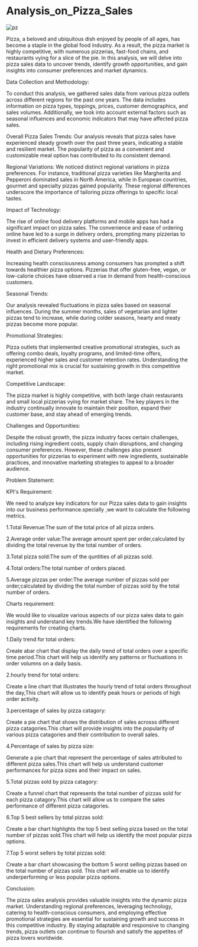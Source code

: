 # Analysis_on_Pizza_Sales

![pz](https://github.com/jnana027/Analysis-on-Pizza-Sales/assets/120124430/783cb272-e881-49e4-8648-acf3eccef472)

Pizza, a beloved and ubiquitous dish enjoyed by people of all ages, has become a staple in the global food industry. As a result, the pizza market is highly competitive, with numerous pizzerias, fast-food chains, and restaurants vying for a slice of the pie. In this analysis, we will delve into pizza sales data to uncover trends, identify growth opportunities, and gain insights into consumer preferences and market dynamics.

Data Collection and Methodology:

To conduct this analysis, we gathered sales data from various pizza outlets across different regions for the past one years. The data includes information on pizza types, toppings, prices, customer demographics, and sales volumes. Additionally, we took into account external factors such as seasonal influences and economic indicators that may have affected pizza sales.

Overall Pizza Sales Trends:
Our analysis reveals that pizza sales have experienced steady growth over the past three years, indicating a stable and resilient market. The popularity of pizza as a convenient and customizable meal option has contributed to its consistent demand.

Regional Variations:
We noticed distinct regional variations in pizza preferences. For instance, traditional pizza varieties like Margherita and Pepperoni dominated sales in North America, while in European countries, gourmet and specialty pizzas gained popularity. These regional differences underscore the importance of tailoring pizza offerings to specific local tastes.

Impact of Technology:

The rise of online food delivery platforms and mobile apps has had a significant impact on pizza sales. The convenience and ease of ordering online have led to a surge in delivery orders, prompting many pizzerias to invest in efficient delivery systems and user-friendly apps.

Health and Dietary Preferences:

Increasing health consciousness among consumers has prompted a shift towards healthier pizza options. Pizzerias that offer gluten-free, vegan, or low-calorie choices have observed a rise in demand from health-conscious customers.

Seasonal Trends:

Our analysis revealed fluctuations in pizza sales based on seasonal influences. During the summer months, sales of vegetarian and lighter pizzas tend to increase, while during colder seasons, hearty and meaty pizzas become more popular.

Promotional Strategies:

Pizza outlets that implemented creative promotional strategies, such as offering combo deals, loyalty programs, and limited-time offers, experienced higher sales and customer retention rates. Understanding the right promotional mix is crucial for sustaining growth in this competitive market.

Competitive Landscape:

The pizza market is highly competitive, with both large chain restaurants and small local pizzerias vying for market share. The key players in the industry continually innovate to maintain their position, expand their customer base, and stay ahead of emerging trends.

Challenges and Opportunities:

Despite the robust growth, the pizza industry faces certain challenges, including rising ingredient costs, supply chain disruptions, and changing consumer preferences. However, these challenges also present opportunities for pizzerias to experiment with new ingredients, sustainable practices, and innovative marketing strategies to appeal to a broader audience.

Problem Statement:

KPI's Requirement:

We need to analyze key indicators for our Pizza sales data to gain insights into our business performance.specially ,we want to calculate the following metrics.

1.Total Revenue:The sum of the total price of all pizza orders.

2.Average order value:The average amount spent per order,calculated by dividing the total revenue by the total number of orders.

3.Total pizza sold:The sum of the quntities of all pizzas sold.

4.Total orders:The total number of orders placed.

5.Average pizzas per order:The average number of pizzas sold per order,calculated by dividing the total number of pizzas sold by the total number of orders.

Charts requirement:

We would like to visualize various aspects of our pizza sales data to gain insights and understand key trends.We have identified the following requirements for creating charts.

1.Daily trend for total orders:

Create abar chart that display the daily trend of total orders over a specific time period.This chart will help us identify any patterns or fluctuations in order volumns on a daily basis.

2.hourly trend for total orders:

Create a line chart that illustrates the hourly trend of total orders throughout the day,This chart will allow us to identify peak hours or periods of high order activity.

3.percentage of sales by pizza catagory:

Create a pie chart that shows the distribution of sales acrosss different pizza catagories.This chart will provide insights into the popularity of various pizza catagories and their contribution to overall sales.

4.Percentage of sales by pizza size:

Generate a pie chart that represent the percentage of sales attributed to different pizza sales.This chart will help us understand customer performances for pizza sizes and their impact on sales.

5.Total pizzas sold by pizza catagory:

Create a funnel chart that represents the total number of pizzas sold for each pizza catagory.This chart will allow us to compare the sales performance of different pizza catagories.

6.Top 5 best sellers by total pizzas sold:

Create a bar chart highlights the top 5 best selling pizza based on the total number of pizzas sold.This chart will help us identify the most popular pizza options.

7.Top 5 worst sellers by total pizzas sold:

Create a bar chart showcasing the bottom 5 worst selling pizzas based on the total number of pizzas sold.
This chart will enable us to identify underperforming or less popular pizza options.

Conclusion:

The pizza sales analysis provides valuable insights into the dynamic pizza market. Understanding regional preferences, leveraging technology, catering to health-conscious consumers, and employing effective promotional strategies are essential for sustaining growth and success in this competitive industry. By staying adaptable and responsive to changing trends, pizza outlets can continue to flourish and satisfy the appetites of pizza lovers worldwide.




